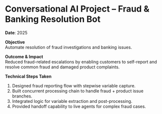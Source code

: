 # Conversational AI Project – Fraud & Banking Resolution Bot

**Date**: 2025  

**Objective**  
Automate resolution of fraud investigations and banking issues.  

**Outcome & Impact**  
Reduced fraud-related escalations by enabling customers to self-report and resolve common fraud and damaged product complaints.  

**Technical Steps Taken**  
1. Designed fraud reporting flow with stepwise variable capture.  
2. Built concurrent processing chain to handle fraud + product issue branches.  
3. Integrated logic for variable extraction and post-processing.  
4. Provided handoff capability to live agents for complex fraud cases.  
